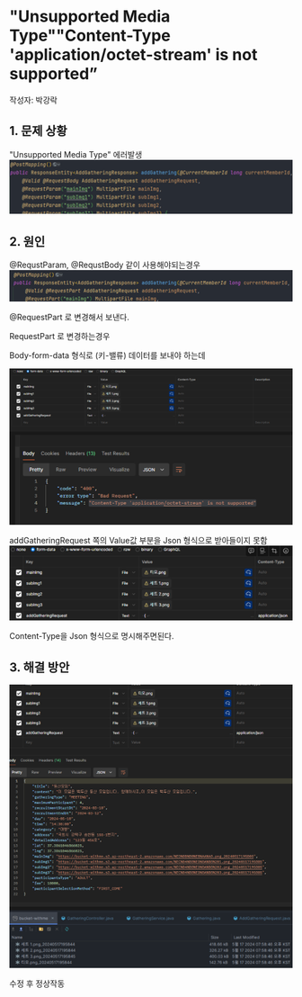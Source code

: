 # "Unsupported Media Type""Content-Type 'application/octet-stream' is not supported”
작성자: 박강락
## 1. 문제 상황
"Unsupported Media Type"  에러발생
![img_19.png](../img/img_19.png)

## 2. 원인

@RequstParam, @RequstBody 같이 사용해야되는경우
![img_20.png](../img/img_20.png)

@RequestPart 로 변경해서 보낸다.

RequestPart 로 변경하는경우

Body-form-data 형식로 (키-밸류)  데이터를 보내야 하는데

![img_21.png](../img/img_21.png)

addGatheringRequest 쪽의 Value값 부분을 Json 형식으로 받아들이지 못함
![img_22.png](../img/img_22.png)

Content-Type을 Json 형식으로 명시해주면된다.

## 3. 해결 방안

![img_23.png](../img/img_23.png)

수정 후 정상작동